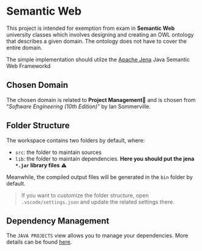 # Semantic Web

This project is intended for exemption from exam in **Semantic Web** university classes which involves designing and creating an OWL ontology that describes a given domain. The ontology does not have to cover the entire domain.

The simple implementation should utilze the [Apache Jena](https://jena.apache.org/index.html) Java Semantic Web Frameworkd 

## Chosen Domain

The chosen domain is related to  **Project Management**‍💼 and is chosen from “*Software Engineering (10th Edition)*” by Ian Sommerville.

## Folder Structure

The workspace contains two folders by default, where:

- `src`: the folder to maintain sources
- `lib`: the folder to maintain dependencies. **Here you should put the jena `*.jar` library files** ⚠

Meanwhile, the compiled output files will be generated in the `bin` folder by default.

> If you want to customize the folder structure, open `.vscode/settings.json` and update the related settings there.

## Dependency Management

The `JAVA PROJECTS` view allows you to manage your dependencies. More details can be found [here](https://github.com/microsoft/vscode-java-dependency#manage-dependencies).
